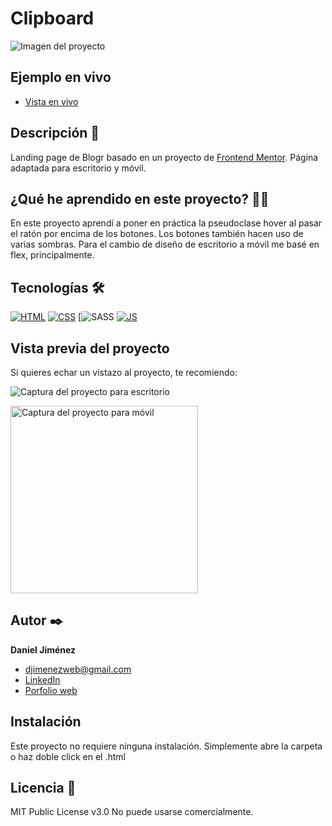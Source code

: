 # Clipboard

![Imagen del proyecto](https://github.com/djimenezweb/clipboard/blob/main/design/preview-desktop.jpg?raw=true)

## Ejemplo en vivo

- [Vista en vivo](https://djimenezweb.github.io/clipboard)

## Descripción 📑

Landing page de Blogr basado en un proyecto de [Frontend Mentor](https://www.frontendmentor.io/challenges/clipboard-landing-page-5cc9bccd6c4c91111378ecb9).
Página adaptada para escritorio y móvil.

## ¿Qué he aprendido en este proyecto? 🙇🏻

En este proyecto aprendí a poner en práctica la pseudoclase hover al pasar el ratón por encima de los botones.
Los botones también hacen uso de varias sombras. Para el cambio de diseño de escritorio a móvil me basé en flex, principalmente.



## Tecnologías 🛠

<!-- Iconos sacados de: https://github.com/hendrasob/badges/blob/master/README.md y https://github.com/alexandresanlim/Badges4-README.md-Profile -->

[![HTML](https://img.shields.io/badge/HTML5-E34F26?style=for-the-badge&logo=html5&logoColor=white)](https://es.wikipedia.org/wiki/HTML5)
[![CSS](https://img.shields.io/badge/CSS3-1572B6?style=for-the-badge&logo=css3&logoColor=white)](https://es.wikipedia.org/wiki/CSS)
[![SASS](https://img.shields.io/badge/SASS-hotpink.svg?style=for-the-badge&logo=SASS&logoColor=white)
[![JS](https://img.shields.io/badge/JavaScript-F7DF1E?style=for-the-badge&logo=javascript&logoColor=black)](https://es.wikipedia.org/wiki/JavaScript)

## Vista previa del proyecto

Si quieres echar un vistazo al proyecto, te recomiendo:

![Captura del proyecto para escritorio](https://github.com/djimenezweb/clipboard/blob/main/design/desktop-design.jpg?raw=true)

<img src="https://github.com/djimenezweb/clipboard/blob/main/design/mobile-design.jpg?raw=true" alt="Captura del proyecto para móvil" width="300px">

## Autor ✒️

**Daniel Jiménez**

- [djimenezweb@gmail.com](djimenezweb@gmail.com)
- [LinkedIn](https://www.linkedin.com/in/djimenezweb)
- [Porfolio web](https://tu-dominio.com/)

## Instalación

Este proyecto no requiere ninguna instalación. Simplemente abre la carpeta o haz doble click en el .html

## Licencia 📄

MIT Public License v3.0
No puede usarse comercialmente.